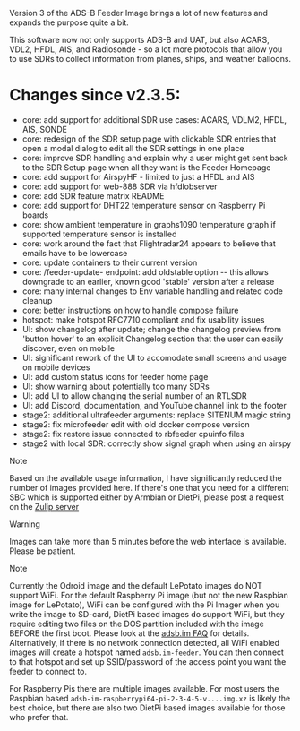 Version 3 of the ADS-B Feeder Image brings a lot of new features and expands the purpose quite a bit.

This software now not only supports ADS-B and UAT, but also ACARS, VDL2, HFDL, AIS, and Radiosonde - so a lot more protocols that allow you to use SDRs to collect information from planes, ships, and weather balloons.

Changes since v2.3.5:
=======
- core: add support for additional SDR use cases: ACARS, VDLM2, HFDL, AIS, SONDE
- core: redesign of the SDR setup page with clickable SDR entries that open a modal dialog to edit all the SDR settings in one place
- core: improve SDR handling and explain why a user might get sent back to the SDR Setup page when all they want is the Feeder Homepage
- core: add support for AirspyHF - limited to just a HFDL and AIS
- core: add support for web-888 SDR via hfdlobserver
- core: add SDR feature matrix README
- core: add support for DHT22 temperature sensor on Raspberry Pi boards
- core: show ambient temperature in graphs1090 temperature graph if supported temperature sensor is installed
- core: work around the fact that Flightradar24 appears to believe that emails have to be lowercase
- core: update containers to their current version
- core: /feeder-update-<channel> endpoint: add oldstable option -- this allows downgrade to an earlier, known good 'stable' version after a release
- core: many internal changes to Env variable handling and related code cleanup
- core: better instructions on how to handle compose failure
- hotspot: make hotspot RFC7710 compliant and fix usability issues
- UI: show changelog after update; change the changelog preview from 'button hover' to an explicit Changelog section that the user can easily discover, even on mobile
- UI: significant rework of the UI to accomodate small screens and usage on mobile devices
- UI: add custom status icons for feeder home page
- UI: show warning about potentially too many SDRs
- UI: add UI to allow changing the serial number of an RTLSDR
- UI: add Discord, documentation, and YouTube channel link to the footer
- stage2: additional ultrafeeder arguments: replace SITENUM magic string
- stage2: fix microfeeder edit with old docker compose version
- stage2: fix restore issue connected to rbfeeder cpuinfo files
- stage2 with local SDR: correctly show signal graph when using an airspy

> [!NOTE]
> Based on the available usage information, I have significantly reduced the number of images provided here. If there's one that you need for a different SBC which is supported either by Armbian or DietPi, please post a request on the [Zulip server](https://adsblol.zulipchat.com/#narrow/stream/391168-adsb-feeder-image)

> [!WARNING]
> Images can take more than 5 minutes before the web interface is available. Please be patient.

> [!NOTE]
> Currently the Odroid image and the default LePotato images do NOT support WiFi. For the default Raspberry Pi image (but not the new Raspbian image for LePotato), WiFi can be configured with the Pi Imager when you write the image to SD-card, DietPi based images do support WiFi, but they require editing two files on the DOS partition included with the image BEFORE the first boot. Please look at the [adsb.im FAQ](https://adsb.im/faq) for details.
> Alternatively, if there is no network connection detected, all WiFi enabled images will create a hotspot named `adsb.im-feeder`. You can then connect to that hotspot and set up SSID/password of the access point you want the feeder to connect to.

For Raspberry Pis there are multiple images available. For most users the Raspbian based `adsb-im-raspberrypi64-pi-2-3-4-5-v....img.xz` is likely the best choice, but there are also two DietPi based images available for those who prefer that.



